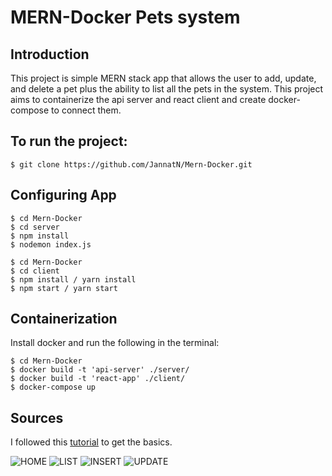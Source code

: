 # MERN-Docker Pets system
## Introduction
This project is simple MERN stack app that allows the user to add, update, and delete a pet plus the ability to list all the pets in the system. This project aims to containerize the api server and react client and create docker-compose to connect them.

## To run the project:

```
$ git clone https://github.com/JannatN/Mern-Docker.git
```
## Configuring App

```
$ cd Mern-Docker
$ cd server
$ npm install
$ nodemon index.js
```

```
$ cd Mern-Docker
$ cd client
$ npm install / yarn install
$ npm start / yarn start
```
## Containerization 
 Install docker and run the following in the terminal:

```
$ cd Mern-Docker
$ docker build -t 'api-server' ./server/
$ docker build -t 'react-app' ./client/
$ docker-compose up
```
## Sources
I followed this [tutorial](https://medium.com/swlh/how-to-create-your-first-mern-mongodb-express-js-react-js-and-node-js-stack-7e8b20463e66) to get the basics.

![HOME](https://imgur.com/N2tKJr5.png)
![LIST](https://imgur.com/TS5auIJ.png)
![INSERT](https://imgur.com/mUh8pMG.png)
![UPDATE](https://imgur.com/n22vcXm.png)
